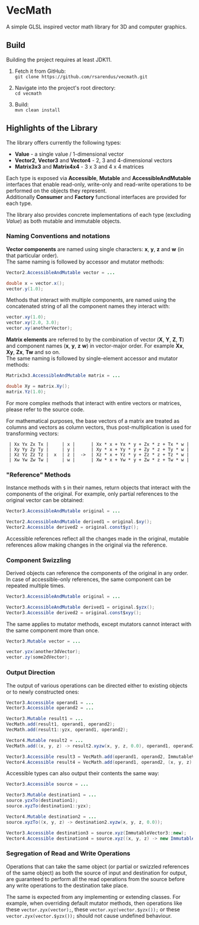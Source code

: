 # VecMath

A simple GLSL inspired vector math library for 3D and computer graphics.


## Build

Building the project requires at least JDK11.

1. Fetch it from GitHub:<br>
`git clone https://github.com/rsarendus/vecmath.git`

2. Navigate into the project's root directory:<br>
`cd vecmath`

3. Build:<br>
`mvn clean install`


## Highlights of the Library

The library offers currently the following types:

- **Value** - a single value / 1-dimensional vector
- **Vector2**, **Vector3** and **Vector4** - 2, 3 and 4-dimensional vectors
- **Matrix3x3** and **Matrix4x4** - 3 x 3 and 4 x 4 matrices

Each type is exposed via **Accessible**, **Mutable** and **AccessibleAndMutable** interfaces that enable read-only, write-only and read-write operations to be performed on the objects they represent.
<br>
Additionally **Consumer** and **Factory** functional interfaces are provided for each type.

The library also provides concrete implementations of each type (excluding *Value*) as both mutable and immutable objects.


### Naming Conventions and notations

**Vector components** are named using single characters: **x**, **y**, **z** and **w** (in that particular order).<br>
The same naming is followed by accessor and mutator methods:

```java
Vector2.AccessibleAndMutable vector = ...

double x = vector.x();
vector.y(1.0);
```

Methods that interact with multiple components, are named using the concatenated string of all the component names they interact with:

```java
vector.xy(1.0);
vector.xy(2.0, 3.0);
vector.xy(anotherVector);
```

**Matrix elements** are referred to by the combination of vector (**X**, **Y**, **Z**, **T**) and component names (**x**, **y**, **z** **w**) in vector-major order.
For example **Xx**, **Xy**, **Zx**, **Tw** and so on.<br>
The same naming is followed by single-element accessor and mutator methods:

```java
Matrix3x3.AccessibleAndMutable matrix = ...

double Xy = matrix.Xy();
matrix.Yz(1.0);
```

For more complex methods that interact with entire vectors or matrices, please refer to the source code.

For mathematical purposes, the base vectors of a matrix are treated as columns and vectors as column vectors, thus post-multiplication is used for transforming vectors:

```
 | Xx Yx Zx Tx |     | x |      | Xx * x + Yx * y + Zx * z + Tx * w |
 | Xy Yy Zy Ty |     | y |      | Xy * x + Yy * y + Zy * z + Ty * w |
 | Xz Yz Zz Tz |  x  | z |  ->  | Xz * x + Yz * y + Zz * z + Tz * w |
 | Xw Yw Zw Tw |     | w |      | Xw * x + Yw * y + Zw * z + Tw * w |
```


### "Reference" Methods

Instance methods with `$` in their names, return objects that interact with the components of the original. For example, only partial references to the original vector can be obtained:

```java
Vector3.AccessibleAndMutable original = ...

Vector2.AccessibleAndMutable derived1 = original.$xy();
Vector2.Accessible derived2 = original.const$yz();
```

Accessible references reflect all the changes made in the original, mutable references allow making changes in the original via the reference.


### Component Swizzling

Derived objects can reference the components of the original in any order. In case of accessible-only references, the same component can be repeated multiple times.

```java
Vector3.AccessibleAndMutable original = ...

Vector3.AccessibleAndMutable derived1 = original.$yzx();
Vector3.Accessible derived2 = original.const$xyy();
```

The same applies to mutator methods, except mutators cannot interact with the same component more than once.

```java
Vector3.Mutable vector = ...

vector.yzx(another3dVector);
vector.zy(some2dVector);
```


### Output Direction

The output of various operations can be directed either to existing objects or to newly constructed ones:

```java
Vector3.Accessible operand1 = ...
Vector3.Accessible operand2 = ...

Vector3.Mutable result1 = ...
VecMath.add(result1, operand1, operand2);
VecMath.add(result1::yzx, operand1, operand2);

Vector4.Mutable result2 = ...
VecMath.add((x, y, z) -> result2.xyzw(x, y, z, 0.0), operand1, operand2);

Vector3.Accessible result3 = VecMath.add(operand1, operand2, ImmutableVector3::new);
Vector4.Accessible result4 = VecMath.add(operand1, operand2, (x, y, z) -> new ImmutableVector4(x, y, z, 0.0));
```

Accessible types can also output their contents the same way:

```java
Vector3.Accessible source = ...

Vector3.Mutable destination1 = ...
source.yzxTo(destination1);
source.xyzTo(destination1::yzx);

Vector4.Mutable destination2 = ...
source.xyzTo((x, y, z) -> destination2.xyzw(x, y, z, 0.0));

Vector3.Accessible destination3 = source.xyz(ImmutableVector3::new);
Vector4.Accessible destination4 = source.xyz((x, y, z) -> new ImmutableVector4(x, y, z, 0.0));
```


### Segregation of Read and Write Operations

Operations that can take the same object (or partial or swizzled references of the same object) as both the source of input and destination for output, are guaranteed to perform all the read operations from the source before any write operations to the destination take place.

The same is expected from any implementing or extending classes. For example, when overriding default mutator methods, then operations like these `vector.zyx(vector);`, these `vector.xyz(vector.$yzx());` or these `vector.zyx(vector.$yzx());` should not cause undefined behaviour.
